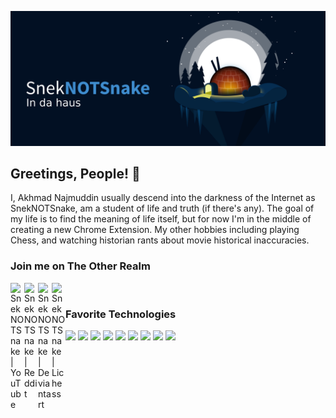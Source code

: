 ![SNS-Igloo](https://github.com/SnekNOTSnake/SnekNOTSnake/blob/master/images/sns-igloo.png)

## Greetings, People! 🤝

I, Akhmad Najmuddin usually descend into the darkness of the Internet as SnekNOTSnake, am a student of life and truth (if there's any). The goal of my life is to find the meaning of life itself, but for now I'm in the middle of creating a new Chrome Extension. My other hobbies including playing Chess, and watching historian rants about movie historical inaccuracies.

### Join me on The Other Realm

[<img align="left" alt="SnekNOTSnake | YouTube" width="22px" src="https://cdn.jsdelivr.net/npm/simple-icons@v3/icons/youtube.svg" />][youtube]
[<img align="left" alt="SnekNOTSnake | Reddit" width="22px" src="https://cdn.jsdelivr.net/npm/simple-icons@v3/icons/reddit.svg" />][reddit]
[<img align="left" alt="SnekNOTSnake | Deviantart" width="22px" src="https://cdn.jsdelivr.net/npm/simple-icons@v3/icons/deviantart.svg" />][deviantart]
[<img align="left" alt="SnekNOTSnake | Lichess" width="22px" src="https://raw.githubusercontent.com/ornicar/lila/master/public/logo/lichess.svg" />][lichess]

<br>

### Favorite Technologies

[<img src="https://img.shields.io/badge/OS-Linux-informational?style=flat&logo=linux&logoColor=white&color=3282b8">][linux]
[<img src="https://img.shields.io/badge/Editor-VS Code-informational?style=flat&logo=visual-studio-code&logoColor=white&color=3282b8">][vscode]
[<img src="https://img.shields.io/badge/DB-MongoDB-informational?style=flat&logo=mongodb&logoColor=white&color=3282b8">][mongodb]
[<img src="https://img.shields.io/badge/BackendFW-ExpressJS-informational?style=flat&logo=node.js&logoColor=white&color=3282b8">][expressjs]
[<img src="https://img.shields.io/badge/FrontendFW-ReactJS-informational?style=flat&logo=react&logoColor=white&color=3282b8">][reactjs]
[<img src="https://img.shields.io/badge/BackendCode-NodeJS-informational?style=flat&logo=node.js&logoColor=white&color=3282b8">][nodejs]
[<img src="https://img.shields.io/badge/Code-JavaScript-informational?style=flat&logo=javascript&logoColor=white&color=3282b8">][javascript]
[<img src="https://img.shields.io/badge/WebAPI-GraphQL-informational?style=flat&logo=graphql&logoColor=white&color=3282b8">][graphql]
[<img src="https://img.shields.io/badge/Shell-Bash-informational?style=flat&logo=gnu-bash&logoColor=white&color=3282b8">][bash]

[youtube]: https://www.youtube.com/channel/UC-xLr--d2B3HA71kuip9pRg
[reddit]: https://reddit.com/SnekNOTSnake
[deviantart]: https://www.deviantart.com/sneknotsnake
[lichess]: https://lichess.org/@/SnekNOTSnake2
[linux]: https://www.linux.org/
[vscode]: https://github.com/microsoft/vscode
[mongodb]: https://www.mongodb.com/
[expressjs]: https://github.com/expressjs/express
[reactjs]: https://github.com/facebook/react
[nodejs]: https://github.com/nodejs/node
[javascript]: https://developer.mozilla.org/en-US/docs/Web/JavaScript
[graphql]: https://github.com/graphql/graphql-js
[bash]: https://www.gnu.org/software/bash/
